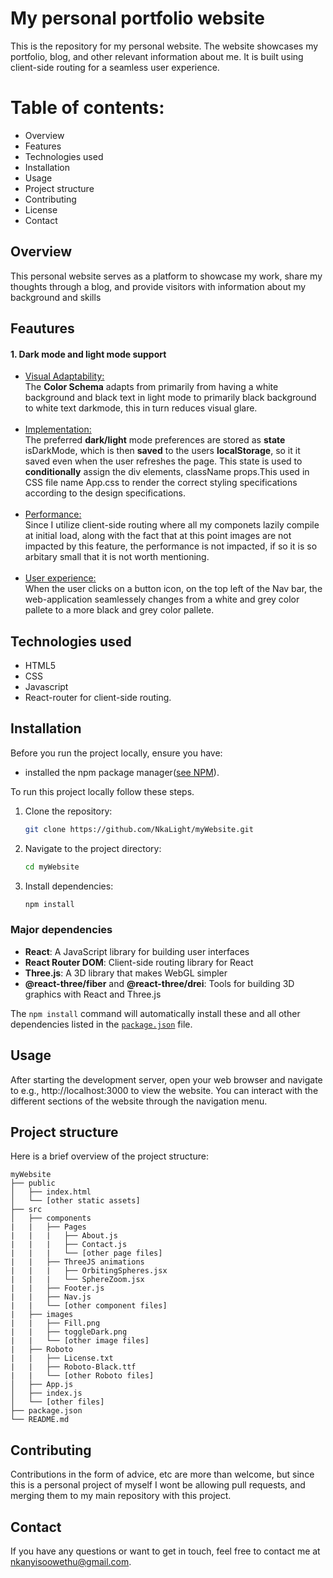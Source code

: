 # My personal portfolio website

This is the repository for my personal website. The website showcases my portfolio, blog, and other relevant information about me. It is built using client-side routing for a seamless user experience.

# Table of contents:
- Overview
- Features
- Technologies used
- Installation
- Usage
- Project structure
- Contributing
- License
- Contact

## Overview
This personal website serves as a platform to showcase my work, share my thoughts through a blog, and provide visitors with information about my background and skills

## Feautures
#### 1. Dark mode and light mode support
- <ins>Visual Adaptability:</ins><br/>
The <strong>Color Schema</strong> adapts from primarily from having a white background and black text in light mode to primarily black background to white text darkmode, this in turn reduces visual glare.
<br/><br/>
- <ins>Implementation:</ins><br/>
The preferred <strong>dark/light</strong> mode preferences are stored as <strong>state</strong> isDarkMode, which is then <strong>saved</strong> to the users <strong>localStorage</strong>, so it it saved even when the user refreshes the page. This state is used to <strong>conditionally</strong> assign the div elements, className props.This used in CSS file name App.css to render the correct styling specifications according to the design specifications.
<br/><br/>
- <ins>Performance:</ins><br/>
Since I utilize client-side routing where all my componets lazily compile at initial load, along with the fact that at this point images are not impacted by this feature, the performance is not impacted, if so it is so arbitary small that it is not worth mentioning.
 <br/><br/>
- <ins>User experience:</ins><br/>
When the user clicks on a button icon, on the top left of the Nav bar, the web-application seamlessely changes from a white and grey color pallete to a more black and grey color pallete.

## Technologies used
 - HTML5
 - CSS
 - Javascript
 - React-router for client-side routing.

## Installation
Before you run the project locally, ensure you have:
-  installed the npm package manager([see NPM](https://docs.npmjs.com/downloading-and-installing-node-js-and-npm)).

To run this project locally follow these steps.
1. Clone the repository:
    ```bash
    git clone https://github.com/NkaLight/myWebsite.git
    ```

2. Navigate to the project directory:
    ```bash
    cd myWebsite
    ```

3. Install dependencies:
    ```bash
    npm install
    ```
### Major dependencies

- **React**: A JavaScript library for building user interfaces
- **React Router DOM**: Client-side routing library for React
- **Three.js**: A 3D library that makes WebGL simpler
- **@react-three/fiber** and **@react-three/drei**: Tools for building 3D graphics with React and Three.js

The `npm install` command will automatically install these and all other dependencies listed in the [`package.json`](https://github.com/NkaLight/myWebsite/blob/main/package.json) file.

## Usage
After starting the development server, open your web browser and navigate to e.g., http://localhost:3000 to view the website. You can interact with the different sections of the website through the navigation menu.

## Project structure
Here is a brief overview of the project structure:
```plaintext
myWebsite
├── public
│   ├── index.html
│   └── [other static assets]
├── src
│   ├── components
|   |   ├── Pages
|   |   |   ├── About.js
|   |   |   ├── Contact.js
|   |   |   └── [other page files]
|   |   ├── ThreeJS animations
|   |   |   ├── OrbitingSpheres.jsx
|   |   |   └── SphereZoom.jsx
|   |   ├── Footer.js
|   |   ├── Nav.js
|   |   └── [other component files]
|   ├── images
|   |   ├── Fill.png
|   |   ├── toggleDark.png
|   |   └── [other image files]
|   ├── Roboto
|   |   ├── License.txt
|   |   ├── Roboto-Black.ttf
|   |   └── [other Roboto files]
│   ├── App.js
│   ├── index.js
│   └── [other files]
├── package.json
└── README.md
```

## Contributing
Contributions in the form of advice, etc are more than welcome, but since this is a personal project of myself I wont be allowing pull requests, and merging them to my main repository with this project.


## Contact
If you have any questions or want to get in touch, feel free to contact me at [nkanyisoowethu@gmail.com](mailto:nkanyisoowethu@gmail.com).
